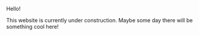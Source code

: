 Hello!

This website is currently under construction. Maybe some day there will be something cool here!
